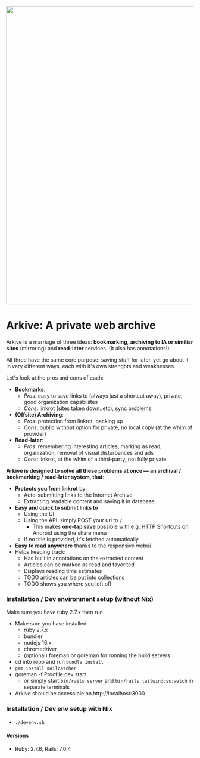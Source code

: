 <img src="https://github.com/qirpi/arkive/blob/main/screenshot.png" width="800px"></img>

# Arkive: A private web archive

Arkive is a marriage of three ideas: __bookmarking__, __archiving to IA or similiar sites__ (mirroring) and __read-later__ services. (It also has annotations!)

All three have the same core purpose: saving stuff for later, yet go about it in very different ways, each with it's own strenghts and weaknesses. 

Let's look at the pros and cons of each:

* __Bookmarks__:
  - _Pros_: easy to save links to (always just a shortcut away), private, good organization capabiliites
  - _Cons_: linkrot (sites taken down..etc), sync problems
* __(Offsite) Archiving__:
  - _Pros_: protection from linkrot, backing up
  - _Cons_: public without option for private, no local copy (at the whim of provider)
* __Read-later__:
  - _Pros_: remembering interesting articles, marking as read, organization, removal of visual disturbances and ads
  - _Cons_: linkrot, at the whim of a third-party, not fully private

__Arkive is designed to solve all these problems at once — an archival / bookmarking / read-later system, that__:
  - __Protects you from linkrot__ by:
    - Auto-submitting links to the Internet Archive
    - Extracting readable content and saving it in database
  - __Easy and quick to submit links to__
    - Using the UI
    - Using the API: simply POST your url to `/`
      + This makes __one-tap save__ possible with e.g. HTTP Shortcuts on Android using the share menu
    - If no title is provided, it's fetched automatically
  - __Easy to read anywhere__ thanks to the responsive webui
  - Helps keeping track:
    - Has built in annotations on the extracted content
    - Articles can be marked as read and favorited
    - Displays reading time estimates
    - TODO articles can be put into collections
    - TODO shows you where you left off

### Installation / Dev environment setup (without Nix)
Make sure you have ruby 2.7.x then run

- Make sure you have installed:
  - ruby 2.7.x
  - bundler
  - nodejs 16.x
  - chromedriver
  - (optional) foreman or goreman for running the build servers
- cd into repo and run `bundle install`
- `gem install mailcatcher`
- goreman -f Procfile.dev start
  - or simply start `bin/rails server` and `bin/rails tailwindcss:watch` in separate terminals
- Arkive should be accessible on http://localhost:3000

### Installation / Dev env setup with Nix
- `./devenv.sh`

#### Versions

* Ruby: 2.7.6, Rails: 7.0.4


